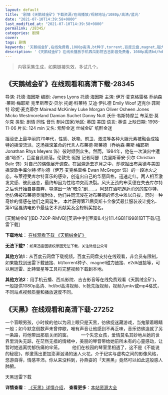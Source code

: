 ```yaml
---
layout: default
title: '剧情《天鹅绒金矿》下载资源/在线播放/视频地址/1080p/高清/蓝光'
date: "2021-07-10T14:39:58+0800"
last_modified_at: "2021-07-10T14:39:58+0800"
permalink: /28345/
categories: 剧情
cover:
tags: 剧情
keywords: '天鹅绒金矿,在线免费看,1080p高清,bt种子,torrent,百度云盘,magnet,磁力链,迅雷下载资源'
description: '《天鹅绒金矿》在线云播放手机西瓜影院吉吉影音免费看，1080p高清bd/hd未删减完整版和tc抢先枪版，mkv/mp4格式，附带bt/torrent种子、magnet/磁力链、百度云盘、网盘资源迅雷下载链接'
---
```


>内容采集生成，如果链接失效，多试几个。


## 《天鹅绒金矿》在线观看和高清下载-28345

导演: 托德·海因斯 编剧: James Lyons 托德·海因斯 主演: 伊万·麦克格雷格 乔纳森·莱斯·梅耶斯 克里斯蒂安·贝尔 托妮·科莱特 艾迪·伊扎德 Emily Woof 迈克尔·菲斯特 珍妮·麦克蒂尔 Mairead McKinley Luke Morgan Oliver Osheen Jones Micko Westmoreland Damian Suchet Danny Nutt 沃什·韦斯特摩兰 布莱恩·莫尔克 类型: 剧情 同性 音乐 制片国家/地区: 英国 美国 语言: 英语 上映日期: 1998-11-06 片长: 124 min 又名: 紫醉金迷 丝绒金矿 纸醉金迷

摇滚史上最华丽的70年代，性感、妖艳、前卫、激进等各种大胆元素被融合成独特的摇滚流派。这场摇滚革命的代言人布莱德·斯莱德（乔纳森·莱斯·梅耶斯 Jonathan Rhys Meyers 饰）彼时倾倒众生。然而，1984年，他在一次演出中遭遇“暗杀”，巨星自此陨落。伦敦先 驱报 记者阿瑟（克里斯蒂安·贝尔 Christian Bale 饰）对自己的偶像展开调查。在回溯逝去岁月之中，却挖掘出布莱德与美国摇滚歌手库尔特·怀尔德（伊万·麦克格雷格 Ewan McGregor 饰）的一段冰火之恋。布莱德受库尔特音乐的感染，创造出自己的华丽风格，迅速走红。两人相互激发灵感、彼此迷恋，最终却因为性格冲突而决裂。风头正劲的布莱德在失去库尔特之后也开始自暴自弃，导演出一场“暗杀”剧……。阿瑟在酒吧邂逅消沉的库尔特，他仿佛被布莱德灵魂附体，他们共同沉浸在对布莱德的怀念中难以自拔，同时一种奇妙的情感在他们之间诞生。 本片获得第71届奥斯卡金像奖最佳服装设计提名、第51届戛纳电影节最佳艺术贡献奖及金棕榈奖提名。


[天鹅绒金矿][BD-720P-RMVB][英语中字][豆瓣8.4分][1.4GB][1998][BT下载/迅雷下载]

**下载地址**： [在线观看下载 《天鹅绒金矿》](https://www.btdx8.com/torrent/velvet_goldmine_1998.html) 


**无法下载?**：`如果迅雷因版权原因无法下载，关注微信公众号 `

**其他方法1**：从百度云网盘下载视频，百度云网盘支持在线观看，非会员有限制，如果能找到迅雷下载链接、bt/torrent种子、magnet磁力链接、e2dk链接等，可以用迅雷、比特彗星等工具将完整视频下载到本地。

**其他方法2**：用手机云播、西瓜影院、吉吉影音等在线免费观看《天鹅绒金矿》，一般提供1080p高清、hd/bd高清视频、tc抢先版视频，视频为mkv或mp4格式，不同站点视频质量和播放速度不同。


## 《天黑》在线观看和高清下载-27252

一个盲眼男孩，小时候的他以为闭上眼只是天黑，彷佛捉迷藏游戏，当鬼蒙着眼睛一般；如今默念倒数声未曾停歇，唯有声音让他感到不再乏味，音乐彷佛造就了另一条路，将他带出那扇关闭的窗。 　　一个失恋女孩，爱情莫名其妙地从她的世界里消失无踪，在茫然无措的情绪中，美丽的琴音带给她前所未有的心靈感动，让暂时她逃离忧郁伤痛的牢笼。 　　他们在校园的琴室里相遇了，这不是《不能说的秘密》，却激荡出更加澎湃汹涌的迷人火花。介于纪实与虚构之间的影像风格，悠游自得，情感丰沛。你从来没料到，孙燕姿的「天黑黑」竟然可以如此这般感人肺腑。


天黑迅雷下载

**详情查看**： [《天黑》详情介绍](/movie/27252/)， **查看更多**：[本站资源大全](/movie/t/all/)

